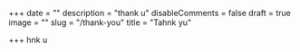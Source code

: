 +++
date = ""
description = "thank u"
disableComments = false
draft = true
image = ""
slug = "/thank-you"
title = "Tahnk yu"

+++
hnk u